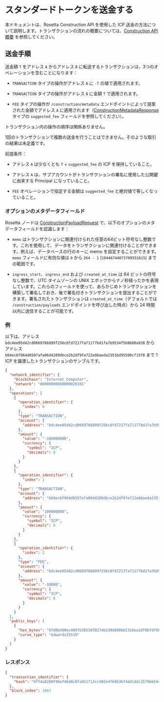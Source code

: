 # スタンダードトークンを送金する

本ドキュメントは、Rosetta Construction API を使用した ICP 送金の方法について説明します。トランザクションの流れの概要については、[Construction API 概要](https://www.rosetta-api.org/docs/construction_api_introduction.html) を参照してください。

## 送金手順

送金額 `T` をアドレス `A` からアドレス `B` に転送するトランザクションは、3つのオペレーションを含むことになります：

-   `TRANSACTION` タイプの操作がアドレス `A` に `-T` の値で適用されます。

-   `TRANSACTION` タイプの操作がアドレス `B` に金額 `T` で適用されます。

-   `FEE` タイプの操作が `/construction/metadata` エンドポイントによって提案された金額でアドレス `A` に適用されます（[ConstructionMetadataResponse](https://www.rosetta-api.org/docs/models/ConstructionMetadataResponse.html) タイプの `suggested_fee` フィールドを参照してください）。

トランザクション内の操作の順序は関係ありません。

1回のトランザクションで複数の送金を行うことはできません。そのような取引の結果は未定義です。

前提条件：

-   アドレス `A` は少なくとも `T` + `suggested_fee` の ICP を保持していること。

-   アドレス `A` は、サブアカウントがトランザクションの署名に使用した公開鍵に由来する Principal になっていること。

-   `FEE` オペレーションで指定する金額は `suggested_fee` と絶対値で等しくなっていること。

### オプションのメタデータフィールド

Rosetta ノードは [ConstructionPayloadRequest](https://www.rosetta-api.org/docs/models/ConstructionPayloadsRequest.html) で、以下のオプションのメタデータフィールドを認識します：

-   `memo` はトランザクションに関連付けられた任意の64ビット符号なし整数です。これを使用して、データをトランザクションに関連付けることができます。例えば、データベースの行のキーに memo を設定することができます。`memo` フィールドに有効な値は `0` から `264 - 1` (`18446744073709551615`) までの範囲です。

-   `ingress_start`、`ingress_end` および `created_at_time` は 64 ビットの符号なし整数で、UTC タイムゾーンの UNIX エポックからナノ秒経ったかを表現しています。これらのフィールドを使って、あらかじめトランザクションを構築して署名しておき、後で署名付きトランザクションを提出することができます。署名されたトランザクションは `created_at_time`（デフォルトでは `/construction/payloads` エンドポイントを呼び出した時点）から 24 時間以内に送信することが可能です。

### 例

以下は、アドレス `bdc4ee05d42cd0669786899f256c8fd7217fa71177bd1fa7b9534f568680a938` からアドレス `b64ec6f964d8597afa06d4209dbce2b2df9fe722e86aeda2351bd95500cf15f8` まで 1 ICP を譲渡したトランザクションのサンプルです。

``` json
{
  "network_identifier": {
    "blockchain": "Internet Computer",
    "network": "00000000000000020101"
  },
  "operations": [
    {
      "operation_identifier": {
        "index": 0
      },
      "type": "TRANSACTION",
      "account": {
        "address": "bdc4ee05d42cd0669786899f256c8fd7217fa71177bd1fa7b9534f568680a938"
      },
      "amount": {
        "value": "-100000000",
        "currency": {
          "symbol": "ICP",
          "decimals": 8
        }
      }
    },
    {
      "operation_identifier": {
        "index": 1
      },
      "type": "TRANSACTION",
      "account": {
        "address": "b64ec6f964d8597afa06d4209dbce2b2df9fe722e86aeda2351bd95500cf15f8"
      },
      "amount": {
        "value": "100000000",
        "currency": {
          "symbol": "ICP",
          "decimals": 8
        }
      }
    },
    {
      "operation_identifier": {
        "index": 2
      },
      "type": "FEE",
      "account": {
        "address": "bdc4ee05d42cd0669786899f256c8fd7217fa71177bd1fa7b9534f568680a938"
      },
      "amount": {
        "value": "-10000",
        "currency": {
          "symbol": "ICP",
          "decimals": 8
        }
      }
    }
  ],
  "public_keys": [
    {
      "hex_bytes": "97d0b490ec4097b3653878274b1d9dd00bb1316ea3df0bfdf98327ef68fade63",
      "curve_type": "edwards25519"
    }
  ]
}
```

### レスポンス

``` json
{
  "transaction_identifier": {
    "hash": "97f4a8289f96ef46d8c8fa911f13cc402e4f69b36f4dd1ddc2579bb54dba5557"
  },
  "block_index": 1043
}
```

<!--
# Regular token transfers

## Overview

This document details how to transfer ICP using the Rosetta construction API. See [construction API overview](https://www.rosetta-api.org/docs/construction_api_introduction.html) for a high-level overview of the transaction flow.

## Transfer operations

A transaction that transfers amount `T` from address `A` to address `B` must contain three operations:

-   An operation of type `TRANSACTION` applied to address `A` with the amount of `-T`.

-   An operation of type `TRANSACTION` applied to address `B` with the amount of `T`.

-   An operation of type `FEE` applied to address `A` with the amount suggested by the `/construction/metadata` endpoint (see `suggested_fee` field of the [ConstructionMetadataResponse](https://www.rosetta-api.org/docs/models/ConstructionMetadataResponse.html) type).

The order of operations within a transaction is irrelevant.

Multiple transfers within a single transaction are not allowed. The outcome of such a transaction is unspecified.

## Prerequisites

-   [x] Address `A` holds at least `T` + `suggested_fee` ICP.

-   [x] Address `A` is a subaccount of the principal derived from the public key that you use to sign the transaction.

-   [x] The amount specified in the `FEE` operation is equal in absolute value to `suggested_fee`.

### Optional metadata fields

Rosetta node recognizes the following optional metadata fields in [ConstructionPayloadRequest](https://www.rosetta-api.org/docs/models/ConstructionPayloadsRequest.html):

-   `memo` is an arbitrary 64-bit unsigned integer associated with the transaction. You can use it to associate your data with the transaction. For example, you can set the memo to a row key in a database. Valid values for the `memo` field range from `0` to `2^64^ - 1` (`18446744073709551615`).

-   `ingress_start`, `ingress_end`, and `created_at_time` are 64-bit unsigned integers representing the number of nanoseconds passed from UNIX epoch in UTC timezone. You can use these fields to construct and sign a transaction in advance and submit the signed transaction later. You can submit a signed transaction within 24 hours starting from `created_at_time` (by default equal to the time when you invoke the `/construction/payloads` endpoint).

### Example

Below is an example of a transaction that transfers 1 ICP from address `bdc4ee05d42cd0669786899f256c8fd7217fa71177bd1fa7b9534f568680a938` to address `b64ec6f964d8597afa06d4209dbce2b2df9fe722e86aeda2351bd95500cf15f8`.

``` json
{
  "network_identifier": {
    "blockchain": "Internet Computer",
    "network": "00000000000000020101"
  },
  "operations": [
    {
      "operation_identifier": {
        "index": 0
      },
      "type": "TRANSACTION",
      "account": {
        "address": "bdc4ee05d42cd0669786899f256c8fd7217fa71177bd1fa7b9534f568680a938"
      },
      "amount": {
        "value": "-100000000",
        "currency": {
          "symbol": "ICP",
          "decimals": 8
        }
      }
    },
    {
      "operation_identifier": {
        "index": 1
      },
      "type": "TRANSACTION",
      "account": {
        "address": "b64ec6f964d8597afa06d4209dbce2b2df9fe722e86aeda2351bd95500cf15f8"
      },
      "amount": {
        "value": "100000000",
        "currency": {
          "symbol": "ICP",
          "decimals": 8
        }
      }
    },
    {
      "operation_identifier": {
        "index": 2
      },
      "type": "FEE",
      "account": {
        "address": "bdc4ee05d42cd0669786899f256c8fd7217fa71177bd1fa7b9534f568680a938"
      },
      "amount": {
        "value": "-10000",
        "currency": {
          "symbol": "ICP",
          "decimals": 8
        }
      }
    }
  ],
  "public_keys": [
    {
      "hex_bytes": "97d0b490ec4097b3653878274b1d9dd00bb1316ea3df0bfdf98327ef68fade63",
      "curve_type": "edwards25519"
    }
  ]
}
```

### Response

``` json
{
  "transaction_identifier": {
    "hash": "97f4a8289f96ef46d8c8fa911f13cc402e4f69b36f4dd1ddc2579bb54dba5557"
  },
  "block_index": 1043
}
```

-->